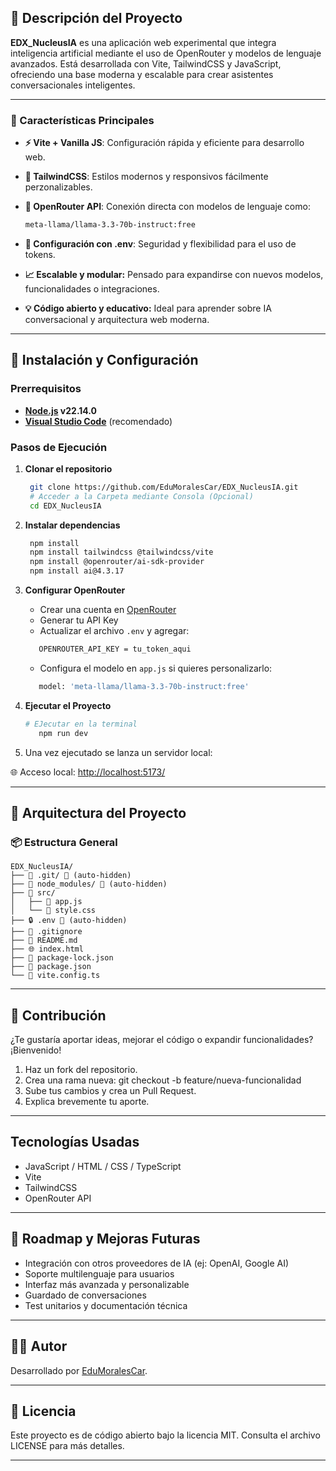 ## 📖 Descripción del Proyecto

**EDX_NucleusIA** es una aplicación web experimental que integra inteligencia artificial mediante el uso de OpenRouter y modelos de lenguaje avanzados. Está desarrollada con Vite, TailwindCSS y JavaScript, ofreciendo una base moderna y escalable para crear asistentes conversacionales inteligentes.

---

### 🎯 Características Principales

- **⚡ Vite + Vanilla JS**: Configuración rápida y eficiente para desarrollo web.
- **🎨 TailwindCSS**: Estilos modernos y responsivos fácilmente perzonalizables.
- **🧠 OpenRouter API**: Conexión directa con modelos de lenguaje como:
  
    ```bash
    meta-llama/llama-3.3-70b-instruct:free
    ```
- **🔐 Configuración con .env**: Seguridad y flexibilidad para el uso de tokens.
- **📈 Escalable y modular:** Pensado para expandirse con nuevos modelos, funcionalidades o integraciones.
- **💡 Código abierto y educativo:** Ideal para aprender sobre IA conversacional y arquitectura web moderna.

---

## 🚀 Instalación y Configuración

### Prerrequisitos

- **[Node.js](https://nodejs.org/es) v22.14.0** 
- **[Visual Studio Code](https://code.visualstudio.com/)** (recomendado)

### Pasos de Ejecución

1. **Clonar el repositorio**

   ```bash
    git clone https://github.com/EduMoralesCar/EDX_NucleusIA.git
    # Acceder a la Carpeta mediante Consola (Opcional)
    cd EDX_NucleusIA

   ```

2. **Instalar dependencias**
   ```bash
    npm install
    npm install tailwindcss @tailwindcss/vite
    npm install @openrouter/ai-sdk-provider
    npm install ai@4.3.17
   ```

3. **Configurar OpenRouter**
   - Crear una cuenta en [OpenRouter](https://openrouter.ai/)
   - Generar tu API Key
   - Actualizar el archivo `.env` y agregar:

   ```bash
      OPENROUTER_API_KEY = tu_token_aqui
   ```
   - Configura el modelo en `app.js` si quieres personalizarlo:
   
   ```bash
      model: 'meta-llama/llama-3.3-70b-instruct:free'
   ```

4. **Ejecutar el Proyecto**
   ```bash
   # EJecutar en la terminal
      npm run dev
   ```

5. Una vez ejecutado se lanza un servidor local:
   
🌐 Acceso local: [http://localhost:5173/](http://localhost:5173/)   
   
---

## 📁 Arquitectura del Proyecto

### 📦 Estructura General
```
EDX_NucleusIA/
├── 📁 .git/ 🚫 (auto-hidden)
├── 📁 node_modules/ 🚫 (auto-hidden)
├── 📁 src/
│   ├── 📄 app.js
│   └── 🎨 style.css
├── 🔒 .env 🚫 (auto-hidden)
├── 🚫 .gitignore
├── 📖 README.md
├── 🌐 index.html
├── 📄 package-lock.json
├── 📄 package.json
└── 📄 vite.config.ts
```

---

## 🤝 Contribución

¿Te gustaría aportar ideas, mejorar el código o expandir funcionalidades? ¡Bienvenido!

1. Haz un fork del repositorio.
2. Crea una rama nueva: git checkout -b feature/nueva-funcionalidad
3. Sube tus cambios y crea un Pull Request.
4. Explica brevemente tu aporte.

---

## Tecnologías Usadas

- JavaScript / HTML / CSS / TypeScript
- Vite
- TailwindCSS
- OpenRouter API

---

## 🧪 Roadmap y Mejoras Futuras
- Integración con otros proveedores de IA (ej: OpenAI, Google AI)
- Soporte multilenguaje para usuarios
- Interfaz más avanzada y personalizable
- Guardado de conversaciones
- Test unitarios y documentación técnica

---

## 👨‍💻 Autor

Desarrollado por [EduMoralesCar](https://github.com/EduMoralesCar).

---

## 📄 Licencia

Este proyecto es de código abierto bajo la licencia MIT. Consulta el archivo LICENSE para más detalles.

---
